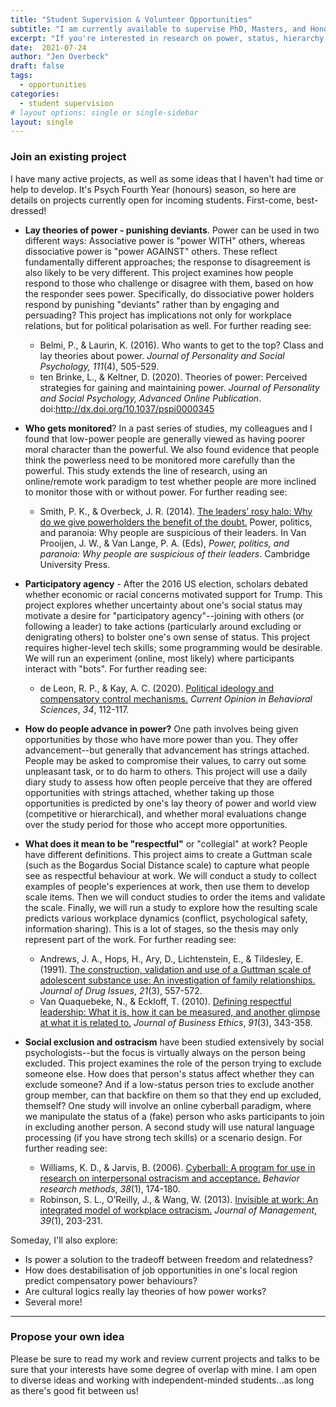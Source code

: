 ```yaml
---
title: "Student Supervision & Volunteer Opportunities"
subtitle: "I am currently available to supervise PhD, Masters, and Honours students."
excerpt: "If you're interested in research on power, status, hierarchy, and/or negotiations, I'm happy to discuss potential supervision."
date:  2021-07-24
author: "Jen Overbeck"
draft: false
tags:
  - opportunities
categories:
  - student supervision
# layout options: single or single-sidebar
layout: single
---
```



### Join an existing project

I have many active projects, as well as some ideas that I haven't had time or help to develop. It's Psych Fourth Year (honours) season, so here are details on projects currently open for incoming students. First-come, best-dressed!

- **Lay theories of power - punishing deviants**. Power can be used in two different ways: Associative power is "power WITH" others, whereas dissociative power is "power AGAINST" others. These reflect fundamentally different approaches; the response to disagreement is also likely to be very different. This project examines how people respond to those who challenge or disagree with them, based on how the responder sees power. Specifically, do dissociative power holders respond by punishing "deviants" rather than by engaging and persuading? This project has implications not only for workplace relations, but for political polarisation as well. For further reading see: 
    - Belmi, P., & Laurin, K. (2016). Who wants to get to the top? Class and lay theories about power. _Journal of Personality and Social Psychology, 111_(4), 505-529.
    - ten Brinke, L., & Keltner, D. (2020). Theories of power: Perceived strategies for gaining and maintaining power. _Journal of Personality and Social Psychology, Advanced Online Publication_. doi:http://dx.doi.org/10.1037/pspi0000345
    
- **Who gets monitored**? In a past series of studies, my colleagues and I found that low-power people are generally viewed as having poorer moral character than the powerful. We also found evidence that people think the powerless need to be monitored more carefully than the powerful. This study extends the line of research, using an online/remote work paradigm to test whether people are more inclined to monitor those with or without power. For further reading see:
    - Smith, P. K., & Overbeck, J. R. (2014). [The leaders’ rosy halo: Why 
do we give powerholders the benefit of the doubt.](https://www.researchgate.net/profile/Pamela-Smith-13/publication/260714548_The_leaders%27_rosy_halo_Why_do_we_give_powerholders_the_benefit_of_the_doubt/links/00b7d532106c34f2b6000000/The-leaders-rosy-halo-Why-do-we-give-powerholders-the-benefit-of-the-doubt.pdf) Power, politics, and 
paranoia: Why people are suspicious of their leaders. In Van Prooijen, 
J. W., & Van Lange, P. A. (Eds), _Power, politics, and paranoia: Why people are suspicious of their leaders_. Cambridge University Press. 

- **Participatory agency** - After the 2016 US election, scholars debated whether economic or racial concerns motivated support for Trump. This project explores whether uncertainty about one's social status may motivate  a desire for "participatory agency"--joining with others (or following a leader) to take actions (particularly around excluding or denigrating others) to bolster one's own sense of status. This project requires higher-level tech skills; some programming would be desirable. We will run an experiment (online, most likely) where participants interact with "bots". For further reading see:
    - de Leon, R. P., & Kay, A. C. (2020). [Political ideology and compensatory control mechanisms.](https://www.sciencedirect.com/science/article/pii/S2352154620300334) _Current Opinion in Behavioral Sciences_, _34_, 112-117.
    
- **How do people advance in power?** One path involves being given opportunities by those who have more power than you. They offer advancement--but generally that advancement has strings attached. People may be asked to compromise their values, to carry out some unpleasant task, or to do harm to others. This project will use a daily diary study to assess how often people perceive that they are offered opportunities with strings attached, whether taking up those opportunities is predicted by one's lay theory of power and world view (competitive or hierarchical), and whether moral evaluations change over the study period for those who accept more opportunities.

- **What does it mean to be "respectful"** or "collegial" at work? People have different definitions. This project aims to create a Guttman scale (such as the Bogardus Social Distance scale) to capture what people see as respectful behaviour at work. We will conduct a study to collect examples of people's experiences at work, then use them to develop scale items. Then we will conduct studies to order the items and validate the scale. Finally, we will run a study to explore how the resulting scale predicts various workplace dynamics (conflict, psychological safety, information sharing). This is a lot of stages, so the thesis may only represent part of the work. For further reading see:
    - Andrews, J. A., Hops, H., Ary, D., Lichtenstein, E., & Tildesley, E. (1991). [The construction, 
validation and use of a Guttman scale of adolescent substance use: An investigation of family relationships.](https://journals.sagepub.com/doi/abs/10.1177/002204269102100305) _Journal of Drug Issues_, _21_(3), 557-572.
    - Van Quaquebeke, N., & Eckloff, T. (2010). [Defining respectful leadership: What it is, how it can be measured, and another glimpse at what it is related to.](file:///Users/jenoverbeck/Downloads/ERS-2009-027-ORG.pdf) _Journal of Business Ethics_, _91_(3), 343-358.
    
- **Social exclusion and ostracism** have been studied extensively by social psychologists--but the focus is virtually always on the person being excluded. This project examines the role of the person trying to exclude someone else. How does that person's status affect whether they can exclude someone? And if a low-status person tries to exclude another group member, can that backfire on them so that they end up excluded, themself? One study will involve an online cyberball paradigm, where we manipulate the status of a (fake) person who asks participants to join in excluding another person. A second study will use natural language processing (if you have strong tech skills) or a scenario design. For further reading see:
    - Williams, K. D., & Jarvis, B. (2006). [Cyberball: A program for use in research on interpersonal ostracism and acceptance.](https://link.springer.com/content/pdf/10.3758/BF03192765.pdf) _Behavior research methods_, _38_(1), 174-180.
    - Robinson, S. L., O’Reilly, J., & Wang, W. (2013). [Invisible at work: An integrated model of workplace ostracism.](https://citeseerx.ist.psu.edu/viewdoc/download?doi=10.1.1.831.6817&rep=rep1&type=pdf) _Journal of Management_, _39_(1), 203-231.




Someday, I'll also explore:
- Is power a solution to the tradeoff between freedom and relatedness?
- How does destabilisation of job opportunities in one's local region predict compensatory power behaviours?
- Are cultural logics really lay theories of how power works?
- Several more!

---

### Propose your own idea

Please be sure to read my work and review current projects and talks to be sure that your interests have some degree of overlap with mine. I am open to diverse ideas and working with independent-minded students...as long as there's good fit between us!
